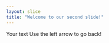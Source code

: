 ```yaml
---
layout: slice
title: "Welcome to our second slide!"
---
```

Your text
Use the left arrow to go back!
